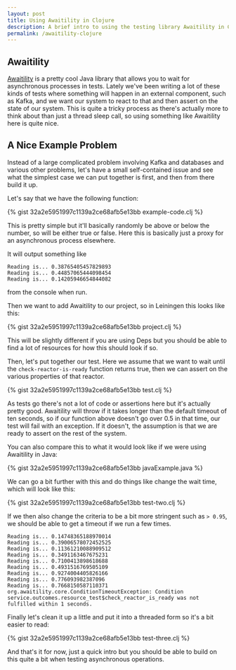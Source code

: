 ```yaml
---
layout: post
title: Using Awaitility in Clojure
description: A brief intro to using the testing library Awaitility in Clojure
permalink: /awaitility-clojure
---
```


## Awaitility

[Awaitility](https://github.com/awaitility/awaitility) is a pretty cool Java library that allows you to wait for asynchronous processes in tests. Lately we've been writing a lot of these kinds of tests where something will happen in an external component, such as Kafka, and we want our system to react to that and then assert on the state of our system. This is quite a tricky process as there's actually more to think about than just a thread sleep call, so using something like Awaitility here is quite nice.

## A Nice Example Problem

Instead of a large complicated problem involving Kafka and databases and various other problems, let's have a small self-contained issue and see what the simplest case we can put together is first, and then from there build it up.

Let's say that we have the following function:

{% gist 32a2e5951997c1139a2ce68afb5e13bb example-code.clj %}

This is pretty simple but it'll basically randomly be above or below the number, so will be either true or false. Here this is basically just a proxy for an asynchronous process elsewhere.

It will output something like

```
Reading is... 0.38765405457829893
Reading is... 0.44857065444098454
Reading is... 0.14205946654844082
```

from the console when run.

Then we want to add Awaitility to our project, so in Leiningen this looks like this:

{% gist 32a2e5951997c1139a2ce68afb5e13bb project.clj %}

This will be slightly different if you are using Deps but you should be able to find a lot of resources for how this should look if so.

Then, let's put together our test. Here we assume that we want to wait until the `check-reactor-is-ready` function returns true, then we can assert on the various properties of that reactor.

{% gist 32a2e5951997c1139a2ce68afb5e13bb test.clj %}

As tests go there's not a lot of code or assertions here but it's actually pretty good. Awaitility will throw if it takes longer than the default timeout of ten seconds, so if our function above doesn't go over 0.5 in that time, our test will fail with an exception. If it doesn't, the assumption is that we are ready to assert on the rest of the system.

You can also compare this to what it would look like if we were using Awaitility in Java:

{% gist 32a2e5951997c1139a2ce68afb5e13bb javaExample.java %}

We can go a bit further with this and do things like change the wait time, which will look like this:

{% gist 32a2e5951997c1139a2ce68afb5e13bb test-two.clj %}

If we then also change the criteria to be a bit more stringent such as `> 0.95`, we should be able to get a timeout if we run a few times.

```
Reading is... 0.14748365188970014
Reading is... 0.39006578072452525
Reading is... 0.11361210088909512
Reading is... 0.3491163467675231
Reading is... 0.7100413898618688
Reading is... 0.4931516769505109
Reading is... 0.9274004405826166
Reading is... 0.776093982387096
Reading is... 0.7668150587110371
org.awaitility.core.ConditionTimeoutException: Condition service.outcomes.resource_test$check_reactor_is_ready was not fulfilled within 1 seconds.
```

Finally let's clean it up a little and put it into a threaded form so it's a bit easier to read:

{% gist 32a2e5951997c1139a2ce68afb5e13bb test-three.clj %}

And that's it for now, just a quick intro but you should be able to build on this quite a bit when testing asynchronous operations.
